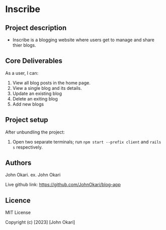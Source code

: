 # Inscribe

## Project description

- Inscribe is a blogging website where users get to manage and share thier blogs. 


## Core Deliverables

As a user, I can:

 1. View all blog posts in the home page.
 2. View a single blog and its details.
 3. Update an existing blog
 4. Delete an exiting blog
 5. Add new blogs


## Project setup

After unbundling the project:

1. Open two separate terminals; run `npm start --prefix client` and `rails s` respectively.

## Authors

John Okari.
ex. John Okari

Live github link: https://github.com/JohnOkari/blog-app
 
## Licence
MIT License

Copyright (c) [2023] [John Okari]

